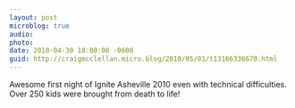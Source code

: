 ```yaml
---
layout: post
microblog: true
audio: 
photo: 
date: 2010-04-30 18:00:00 -0600
guid: http://craigmcclellan.micro.blog/2010/05/01/t13166336670.html
---
```

Awesome first night of Ignite Asheville 2010 even with technical difficulties.  Over 250 kids were brought from death to life!
